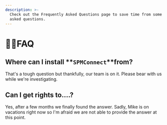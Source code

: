 ```yaml
---
description: >-
  Check out the Frequently Asked Questions page to save time from some commonly
  asked questions.
---
```


# 🙋‍♂️FAQ

## Where can I install **`SPMConnect`**from?

That's a tough question but thankfully, our team is on it. Please bear with us while we're investigating.

## Can I get rights to....?

Yes, after a few months we finally found the answer. Sadly, Mike is on vacations right now so I'm afraid we are not able to provide the answer at this point.



